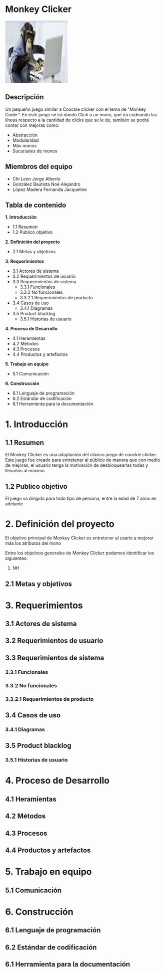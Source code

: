 # Monkey Clicker
![alt text](https://github.com/JorchCanelo/Monkey_Clicker/blob/master/Monkey_Clicker/src/recursos/monkeyCoder.jpg "Logo Title Text 1")

## Descripción

Un pequeño juego similar a Coockie clicker con el tema de "Monkey Coder". En este juego se irá dando Click a un mono, que irá codeando las líneas respecto a la cantidad de clicks que se le de, también se podrá contar con mejoras como: 

* Abstracción
* Modularidad
* Más monos
* Sucursales de monos


## Miembros del equipo

* Chí León Jorge Alberto 
* González Bautista Noé Alejandro
* López Madera Fernanda Jacqueline 

## Tabla de contenido 

**1. Introducción**

* 1.1 Resumen 
* 1.2 Publico objetivo 
    
**2. Definición del proyecto**

* 2.1 Metas y objetivos
    
**3. Requerimientos**

* 3.1 Actores de sistema 
* 3.2 Requerimientos de usuario
* 3.3 Requerimientos de sistema
	* 3.3.1 Funcionales
	* 3.3.2 No funcionales
	* 3.3.2.1 Requerimientos de producto
* 3.4 Casos de uso
	* 3.4.1 Diagramas
* 3.5 Product blacklog
	* 3.5.1 Historias de usuario
      
**4. Proceso de Desarrollo**

* 4.1 Heramientas 
* 4.2 Métodos 
* 4.3 Procesos 
* 4.4 Productos y artefactos
    
**5. Trabajo en equipo**

* 5.1 Comunicación 

**6. Construcción**

* 6.1 Lenguaje de programación
* 6.2 Estándar de codificación 
* 6.1 Herramienta para la documentación

# 1. Introducción 
## 1.1 Resumen 
El Monkey Clicker es una adaptación del clásico juego de coockie clicker. Este juego fue creado para entretener al público de manera que con medio de mejoras, el usuario tenga la motivación de desbloquearlas todas y llevarlos al máximo 
## 1.2 Publico objetivo 
El juego va dirigido para todo tipo de persona, entre la edad de 7 años en adelante
# 2. Definición del proyecto
El objetivo principal de Monkey Clicker es entretener al usario a mejorar más los atributos del mono

Entre los objetivos generales de Monkey Clicker podemos identificar los siguientes: 

1. NH
## 2.1 Metas y objetivos

# 3. Requerimientos
## 3.1 Actores de sistema
## 3.2 Requerimientos de usuario
## 3.3 Requerimientos de sistema
### 3.3.1 Funcionales
### 3.3.2 No funcionales
### 3.3.2.1 Requerimientos de producto
## 3.4 Casos de uso
### 3.4.1 Diagramas
## 3.5 Product blacklog
### 3.5.1 Historias de usuario

# 4. Proceso de Desarrollo
## 4.1 Heramientas 
## 4.2 Métodos 
## 4.3 Procesos 
## 4.4 Productos y artefactos
    
# 5. Trabajo en equipo
## 5.1 Comunicación 

# 6. Construcción
## 6.1 Lenguaje de programación
## 6.2 Estándar de codificación 
## 6.1 Herramienta para la documentación


